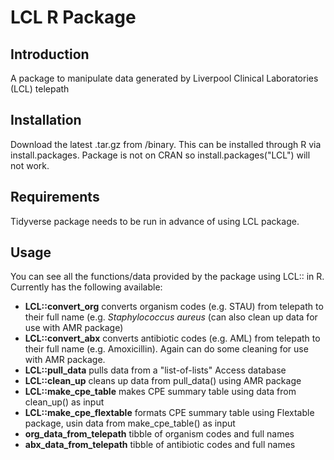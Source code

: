 # LCL R Package

## Introduction
A package to manipulate data generated by Liverpool Clinical Laboratories (LCL) telepath

## Installation
Download the latest .tar.gz from /binary. This can be installed through R via install.packages.
Package is not on CRAN so install.packages("LCL") will not work. 

## Requirements
Tidyverse package needs to be run in advance of using LCL package. 

## Usage
You can see all the functions/data provided by the package using LCL:: in R. 
Currently has the following available: 
- **LCL::convert_org** converts organism codes (e.g. STAU) from telepath to their full name (e.g. *Staphylococcus aureus* (can also clean up data for use with AMR package)
- **LCL::convert_abx** converts antibiotic codes (e.g. AML) from telepath to their full name (e.g. Amoxicillin). Again can do some cleaning for use with AMR package. 
- **LCL::pull_data** pulls data from a "list-of-lists" Access database
- **LCL::clean_up** cleans up data from pull_data() using AMR package
- **LCL::make_cpe_table** makes CPE summary table using data from clean_up() as input
- **LCL::make_cpe_flextable** formats CPE summary table using Flextable package, usin data from make_cpe_table() as input 
- **org_data_from_telepath** tibble of organism codes and full names
- **abx_data_from_telepath** tibble of antibiotic codes and full names